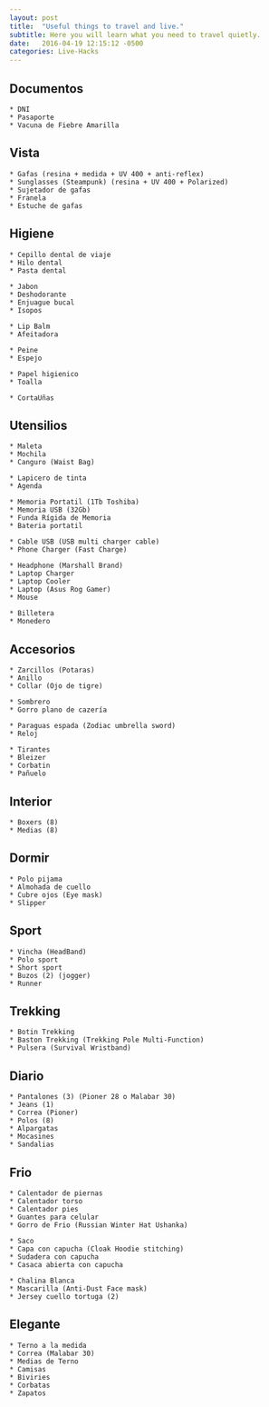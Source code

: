 ```yaml
---
layout: post
title:  "Useful things to travel and live."
subtitle: Here you will learn what you need to travel quietly.
date:   2016-04-19 12:15:12 -0500
categories: Live-Hacks
---
```


## Documentos

    * DNI  
    * Pasaporte  
    * Vacuna de Fiebre Amarilla  

## Vista

    * Gafas (resina + medida + UV 400 + anti-reflex)  
    * Sunglasses (Steampunk) (resina + UV 400 + Polarized)  
    * Sujetador de gafas  
    * Franela  
    * Estuche de gafas  

## Higiene

    * Cepillo dental de viaje  
    * Hilo dental  
    * Pasta dental  

    * Jabon  
    * Deshodorante  
    * Enjuague bucal  
    * Isopos  

    * Lip Balm  
    * Afeitadora  

    * Peine  
    * Espejo  

    * Papel higienico  
    * Toalla  

    * CortaUñas  

## Utensilios

    * Maleta  
    * Mochila  
    * Canguro (Waist Bag)  

    * Lapicero de tinta  
    * Agenda  

    * Memoria Portatil (1Tb Toshiba)  
    * Memoria USB (32Gb)  
    * Funda Rígida de Memoria  
    * Bateria portatil  
    
    * Cable USB (USB multi charger cable)  
    * Phone Charger (Fast Charge)  

    * Headphone (Marshall Brand)  
    * Laptop Charger  
    * Laptop Cooler  
    * Laptop (Asus Rog Gamer)  
    * Mouse  
    
    * Billetera  
    * Monedero  

## Accesorios

    * Zarcillos (Potaras)  
    * Anillo  
    * Collar (Ojo de tigre)  

    * Sombrero  
    * Gorro plano de cazería  

    * Paraguas espada (Zodiac umbrella sword)  
    * Reloj  

    * Tirantes  
    * Bleizer  
    * Corbatin  
    * Pañuelo  

## Interior

    * Boxers (8)  
    * Medias (8)  

## Dormir

    * Polo pijama  
    * Almohada de cuello  
    * Cubre ojos (Eye mask)  
    * Slipper  

## Sport

    * Vincha (HeadBand)  
    * Polo sport  
    * Short sport  
    * Buzos (2) (jogger)  
    * Runner  

## Trekking

    * Botin Trekking  
    * Baston Trekking (Trekking Pole Multi-Function)  
    * Pulsera (Survival Wristband)  

## Diario

    * Pantalones (3) (Pioner 28 o Malabar 30)  
    * Jeans (1)  
    * Correa (Pioner)  
    * Polos (8)  
    * Alpargatas  
    * Mocasines  
    * Sandalias  

## Frio

    * Calentador de piernas  
    * Calentador torso  
    * Calentador pies  
    * Guantes para celular  
    * Gorro de Frio (Russian Winter Hat Ushanka)  

    * Saco  
    * Capa con capucha (Cloak Hoodie stitching)  
    * Sudadera con capucha  
    * Casaca abierta con capucha  

    * Chalina Blanca  
    * Mascarilla (Anti-Dust Face mask)  
    * Jersey cuello tortuga (2)  

## Elegante

    * Terno a la medida  
    * Correa (Malabar 30)  
    * Medias de Terno  
    * Camisas  
    * Biviries  
    * Corbatas  
    * Zapatos  
